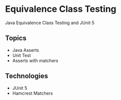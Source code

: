 # Equivalence Class Testing
Java Equivalence Class Testing and JUnit 5

## Topics
- Java Asserts
- Unit Test
- Asserts with matchers

## Technologies
- JUnit 5
- Hamcrest Matchers